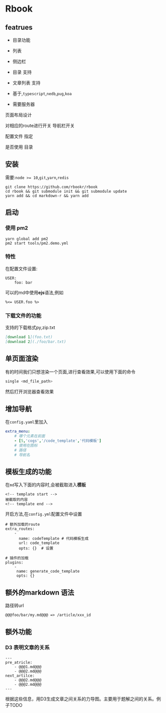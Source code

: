 # Rbook

## featrues

 - 目录功能
 - 列表
 - 侧边栏

- 目录 支持
- 文章列表 支持

- 基于,`typescript`,`nedb`,`pug`,`koa`
- 需要服务器

页面布局设计

  对相应的route进行开关
  导航栏开关


  配置文件 指定

  是否使用 目录

## 安装

需要:`node >= 10`,`git`,`yarn`,`redis`

```
git clone https://github.com/rbookr/rbook
cd rbook && git submodule init && git submodule update
yarn add && cd markdown-r && yarn add
```

## 启动


### 使用 pm2

```
yarn global add pm2
pm2 start tools/pm2.demo.yml
```


### 特性

在配置文件设置:

```
USER:
    foo: bar
```

可以的md中使用**ejs**语法,例如 
```
%<= USER.foo %>
```

### 下载文件的功能

支持的下载格式py,zip.txt

```markdown
[download 1](foo.txt)
[download 2](./foo/bar.txt)
```

## 单页面渲染

有的时间我们只想渲染一个页面,进行查看效果,可以使用下面的命令

```sh
single <md_file_path>
```

然后打开浏览器查看效果

## 增加导航

在`config.yaml`里加入
```yaml
extra_menu:
    # 哪个元素在前面
    - [5,'cogs','/code_template','代码模板'] 
    # 使用在图标
    # 路径
    # 导航名
```

## 模板生成的功能

在`md`写入下面的内容时,会被截取进入**模板**

```
<!-- template start -->
被截取的内容
<!-- template end -->
```

开启方法,在`config.yml`配置文件中设置

```
# 额外加载的route
extra_routes:
    - 
      name: codeTemplate # 代码模板生成
      url: code_template
      opts: {}  # 设置

# 插件的加载
plugins:
    - 
     name: generate_code_template
     opts: {}
```

## 额外的markdown 语法

路径转url
```
@@@foo/bar/my.md@@@ => /article/xxx_id
```

## 额外功能

### D3 表明文章的关系

```
---
pre_atricle:
    - @@@1.md@@@
    - @@@2.md@@@
next_artilce: 
    - @@@2.md@@@
    - @@@2.md@@@
---
```
根据这些信息，用D3生成文章之间关系的力导图。主要用于题解之间的关系。例子TODO
